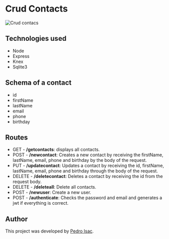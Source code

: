# Crud Contacts

![Crud contacs](https://i.pinimg.com/564x/32/cc/c7/32ccc7d5fe1aab1fdf644e30eaef4022.jpg)

## Technologies used

- Node
- Express
- Knex
- Sqlite3

## Schema of a contact

- id
- firstName
- lastName
- email
- phone
- birthday

## Routes

- GET - **/getcontacts**: displays all contacts.
- POST - **/newcontact**: Creates a new contact by receiving the firstName, lastName, email, phone and birthday by the body of the request.
- PUT - **/updatecontact**: Updates a contact by receiving the id, firstName, lastName, email, phone and birthday through the body of the request.
- DELETE - **/deletecontact**: Deletes a contact by receiving the id from the request body.
- DELETE - **/deleteall**: Delete all contacts.
- POST - **/newuser**: Create a new user.
- POST - **/authenticate**: Checks the password and email and generates a jwt if everything is correct.

## Author

This project was developed by [Pedro Isac](https://pedro-isacss.github.io/).
